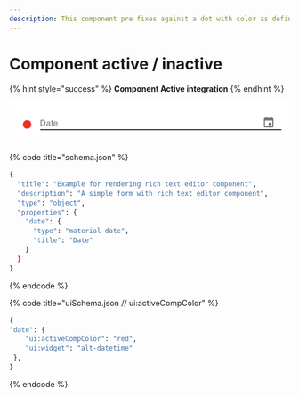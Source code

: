 ```yaml
---
description: This component pre fixes against a dot with color as defined in uiSchema.json
---
```


# Component active / inactive

{% hint style="success" %}
**Component Active integration**
{% endhint %}

![Component Active / Inactive](../.gitbook/assets/image%20%288%29.png)

{% code title="schema.json" %}
```bash
{
  "title": "Example for rendering rich text editor component",
  "description": "A simple form with rich text editor component",
  "type": "object",
  "properties": {
    "date": {
      "type": "material-date",
      "title": "Date"
    }
  }
}
```
{% endcode %}

{% code title="uiSchema.json // ui:activeCompColor" %}
```bash
{
"date": {
    "ui:activeCompColor": "red",
    "ui:widget": "alt-datetime"
 },
}
```
{% endcode %}

